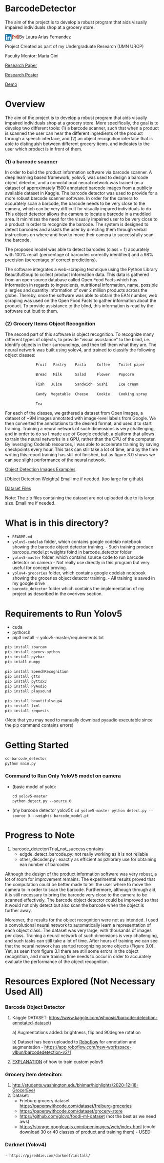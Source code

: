 
# BarcodeDetector
The aim of the project is to develop a robust program that aids visually impaired individuals shop at a grocery store. 

<a href="https://www.linkedin.com/in/laura-arias-fernandez-61b121191/">
    <img align="left" src="https://github.com/lauraAriasFdez/lauraAriasFdez/blob/main/linkedin.png" alt="LinkedIn" width="21px"/>                                                   
</a>

<a href="mailto:larfer2001@gmail.com">
    <img align="left" src="https://github.com/lauraAriasFdez/lauraAriasFdez/blob/main/email.png" alt="Email" width="25px"/>                                                   
</a>

By Laura Arias Fernandez

Project Created as part of my Undergraduate Research (UMN UROP)

Faculty Mentor: Maria Gini

[Research Paper](./UROP_Paper.pdf)

[Research Poster](./Research_Poster.png)

[Demo](https://www.youtube.com/watch?v=z4ixJT4SuLI)


# Overview
The aim of the project is to develop a robust program that aids visually impaired individuals shop at a grocery store. More specifically, the goal is to develop two different tools: (1) a barcode scanner, such that when a product is scanned the user can hear the different ingredients of the product through a speech interface, and (2) an object recognition interface that is able to distinguish between different grocery items, and indicates to the user which product is in front of them. 

### (1) a barcode scanner
In order to build the product information software via barcode scanner. A  deep learning based framework, yolov5, was used to design a barcode object detector, and a convolutional neural network was trained on a dataset of approximately 1500 annotated barcode images from a publicly available dataset in Kaggle. The barcode detector was used to provide for a more robust barcode scanner software. In order for the camera to accurately scan a barcode, the barcode needs to be very close to the camera, which can be very difficult for visually impared individuals to do. This object detector allows the camera to locate a barcode in a muddled area. It minimizes the need for the visually impaired user to be very close to a product in order to recognize the barcode. The system is designed to detect barcodes and assists the user by directing them through verbal instructions on where and how to move their camera to successfully scan the barcode.

The proposed model was able to detect barcodes (class = 1) accurately with 100% recall (percentage of barcodes correctly identified) and a 98% precision (percentage of correct predictions). 

The software integrates a web-scraping technique using the Python Library BeautifulSoup to collect product information data. This data is gathered from an open source database called Open Food Facts which has information in regards to ingredients, nutritional information, name, possible allergies and quantity information of over 2 million products across the globe. Thereby, once the software was able to obtain the EAN number, web scraping was used on the Open Food Facts to gather information about the product. To provide assistance to the blind, this information is read by the software out loud to them. 


### (2) Grocery Items Object Recognition  

The second part of this software is object recognition. To recognize many different types of objects, to provide "visual assistance" to the blind, i.e. identify objects in their surroundings, and then tell them what they are. The neural network was built using yolov4, and trained to classify the following object classes:

                  Fruit   Pastry    Pasta     Coffee    Toilet paper

                  Bread   Milk      Salad     Flower    Popcorn

                  Fish   Juice      Sandwich  Sushi     Ice cream

                  Candy  Vegetable  Cheese    Cookie    Cooking spray

                  Tea


 For each of the classes, we gathered a dataset from Open Images, a dataset of ~9M images annotated with image-level labels from Google. We then converted the annotations to the desired format, and used it to start training. Training a neural network of such dimensions is very challenging, and in order to do so I made use of Google codelab, a platform that allows to train the neural networks in s GPU, rather than the CPU of the computer. By leveraging Codelab resources, I was able to accelerate training by saving checkpoints every hour. This task can still take a lot of time, and by the time writing this report training has still not finished, but as figure 3.0 shows we can see slight performance of the neural network.

 [Object Detection Images Examples](./yolov4-groceries/img/)
 
[Object Detection Weights]  Email me if needed. (too large for github)

[Dataset Files](./yolov4-groceries/dataset/)

Note: The zip files containing the dataset are not uploaded due to its large size. Email me if needed. 

# What is in this directory?

<ul>
  <li>  <code>README.md</code>

  <li>  <code>yolov5-codelab</code> folder, which contains google codelab notebook showing the barcode object detector training. 
      - Such training produce barcode_model.pt weights foind in barcode_detector folder

  <li>  <code>yolov5-master</code> folder, which contains source code to run barcode detector on camera 
      - Not really use directly in this program but very useful for concept proving. 

  <li>  <code>yolov4-groceries</code> folder, which contains google codelab notebook showing the groceries object detector training. 
      - All training is saved in my google drive 

  <li>  <code>barcode_detector</code> folder which contains the implementation of my project as described in the overivew section. 

</ul>


# Requirements to Run Yolov5

- cuda
- pythorch 
- pip3 install -r yolov5-master/requirements.txt

```
pip install zbarcam
pip install opencv-python
pip install pyzbar
pip intall numpy 

pip install SpeechRecognition
pip install gtts
pip install pyttsx3
pip install PyAudio
pip install playsound

pip install beautifulsoup4
pip install lxml 
pip install requests 

```
(Note that you may need to manually download pyaudio executable since the pip command contains errors)


# Getting Started 

```
cd barcode_detector
python main.py

```

### Command to Run Only YoloV5 model on camera

  - (basic model of yolo): 
      
      ```
      cd yolov5-master
      python detect.py --source 0
      ```

- (my barcode detector yolov5):
      ```
      cd yolov5-master
      python detect.py --source 0 --weights barcode_model.pt
      ```

# Progress to Note
 1. barcode_detector/Trial_not_success contains 
    - edgde_detect_barcode.py:  not really working as it is not reliable
    - other_decoder.py : exactly as efficient as pzlibrary use for obtaining ean number of barcodes

Although the design of the product information software was very robust, a lot of room for improvement remains. The experimental results proved that the computation could be better made to tell the user where to move the camera to in order to scan the barcode. Furthermore, although through aid, it is still necessary to bring the barcode very close to the camera to be scanned effectively. The barcode object detector could be improved so that it would not only detect but also scan the barcode when the object is further away. 

Moreover, the results for the object recognition were not as intended. I used a convolutional neural network to automatically learn a representation of each object class. The dataset was very large, with thousands of images per class. Training a neural network of such dimensions is very challenging, and such tasks can still take a lot of time.  After hours of training we can see that the neural network has started recognizing some objects (Figure 3.0). Yet, as seen from figure 3.1 there are still some errors in the object recognition, and more training time needs to occur in order to accurately evaluate the performance of the object recognition. 



# Resources Explored (Not Necessary Used All)

### Barcode Object Detector
1. Kaggle DATASET: https://www.kaggle.com/whoosis/barcode-detection-annotated-dataset)

    a) Augmentations added: brightness, flip and 90degree rotation

    b) Dataset has been uploaded to [Roboflow](https://roboflow.ai) for annotation and augmentation
        - https://app.roboflow.com/new-workspace-vlbun/barcodedetection-v2/1
        
2. [EXPLANATION](https://github.com/ultralytics/yolov5/wiki/Train-Custom-Data) of how to train custom yolov5

### Grocery item deteciton: 
1. http://students.washington.edu/bhimar/highlights/2020-12-18-GrocerEye/
2. Dataset: 
    - Frieburg grocery dataset https://paperswithcode.com/dataset/freiburg-groceries
    - https://paperswithcode.com/dataset/grocery-store
    - https://github.com/glovo/foodi-ml-dataset  (not the best as we need aws)
    - https://storage.googleapis.com/openimages/web/index.html (could download 30 or 40 classes of product and training them) - USED
### Darknet (Yolov4)
    - https://pjreddie.com/darknet/install/



